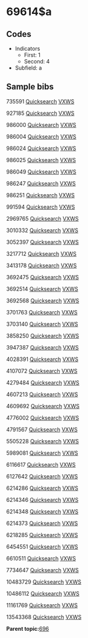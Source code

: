 # 69614$a

## Codes

-   Indicators
    -   First: 1
    -   Second: 4
-   Subfield: a

## Sample bibs

735591 [Quicksearch](https://search.library.yale.edu/catalog/735591) [VXWS](http://prodorbis.library.yale.edu:7014/vxws/GetHoldingsService?bibId=735591)

927185 [Quicksearch](https://search.library.yale.edu/catalog/927185) [VXWS](http://prodorbis.library.yale.edu:7014/vxws/GetHoldingsService?bibId=927185)

986000 [Quicksearch](https://search.library.yale.edu/catalog/986000) [VXWS](http://prodorbis.library.yale.edu:7014/vxws/GetHoldingsService?bibId=986000)

986004 [Quicksearch](https://search.library.yale.edu/catalog/986004) [VXWS](http://prodorbis.library.yale.edu:7014/vxws/GetHoldingsService?bibId=986004)

986024 [Quicksearch](https://search.library.yale.edu/catalog/986024) [VXWS](http://prodorbis.library.yale.edu:7014/vxws/GetHoldingsService?bibId=986024)

986025 [Quicksearch](https://search.library.yale.edu/catalog/986025) [VXWS](http://prodorbis.library.yale.edu:7014/vxws/GetHoldingsService?bibId=986025)

986049 [Quicksearch](https://search.library.yale.edu/catalog/986049) [VXWS](http://prodorbis.library.yale.edu:7014/vxws/GetHoldingsService?bibId=986049)

986247 [Quicksearch](https://search.library.yale.edu/catalog/986247) [VXWS](http://prodorbis.library.yale.edu:7014/vxws/GetHoldingsService?bibId=986247)

986251 [Quicksearch](https://search.library.yale.edu/catalog/986251) [VXWS](http://prodorbis.library.yale.edu:7014/vxws/GetHoldingsService?bibId=986251)

991594 [Quicksearch](https://search.library.yale.edu/catalog/991594) [VXWS](http://prodorbis.library.yale.edu:7014/vxws/GetHoldingsService?bibId=991594)

2969765 [Quicksearch](https://search.library.yale.edu/catalog/2969765) [VXWS](http://prodorbis.library.yale.edu:7014/vxws/GetHoldingsService?bibId=2969765)

3010332 [Quicksearch](https://search.library.yale.edu/catalog/3010332) [VXWS](http://prodorbis.library.yale.edu:7014/vxws/GetHoldingsService?bibId=3010332)

3052397 [Quicksearch](https://search.library.yale.edu/catalog/3052397) [VXWS](http://prodorbis.library.yale.edu:7014/vxws/GetHoldingsService?bibId=3052397)

3217712 [Quicksearch](https://search.library.yale.edu/catalog/3217712) [VXWS](http://prodorbis.library.yale.edu:7014/vxws/GetHoldingsService?bibId=3217712)

3413178 [Quicksearch](https://search.library.yale.edu/catalog/3413178) [VXWS](http://prodorbis.library.yale.edu:7014/vxws/GetHoldingsService?bibId=3413178)

3692475 [Quicksearch](https://search.library.yale.edu/catalog/3692475) [VXWS](http://prodorbis.library.yale.edu:7014/vxws/GetHoldingsService?bibId=3692475)

3692514 [Quicksearch](https://search.library.yale.edu/catalog/3692514) [VXWS](http://prodorbis.library.yale.edu:7014/vxws/GetHoldingsService?bibId=3692514)

3692568 [Quicksearch](https://search.library.yale.edu/catalog/3692568) [VXWS](http://prodorbis.library.yale.edu:7014/vxws/GetHoldingsService?bibId=3692568)

3701763 [Quicksearch](https://search.library.yale.edu/catalog/3701763) [VXWS](http://prodorbis.library.yale.edu:7014/vxws/GetHoldingsService?bibId=3701763)

3703140 [Quicksearch](https://search.library.yale.edu/catalog/3703140) [VXWS](http://prodorbis.library.yale.edu:7014/vxws/GetHoldingsService?bibId=3703140)

3858250 [Quicksearch](https://search.library.yale.edu/catalog/3858250) [VXWS](http://prodorbis.library.yale.edu:7014/vxws/GetHoldingsService?bibId=3858250)

3947387 [Quicksearch](https://search.library.yale.edu/catalog/3947387) [VXWS](http://prodorbis.library.yale.edu:7014/vxws/GetHoldingsService?bibId=3947387)

4028391 [Quicksearch](https://search.library.yale.edu/catalog/4028391) [VXWS](http://prodorbis.library.yale.edu:7014/vxws/GetHoldingsService?bibId=4028391)

4107072 [Quicksearch](https://search.library.yale.edu/catalog/4107072) [VXWS](http://prodorbis.library.yale.edu:7014/vxws/GetHoldingsService?bibId=4107072)

4279484 [Quicksearch](https://search.library.yale.edu/catalog/4279484) [VXWS](http://prodorbis.library.yale.edu:7014/vxws/GetHoldingsService?bibId=4279484)

4607213 [Quicksearch](https://search.library.yale.edu/catalog/4607213) [VXWS](http://prodorbis.library.yale.edu:7014/vxws/GetHoldingsService?bibId=4607213)

4609692 [Quicksearch](https://search.library.yale.edu/catalog/4609692) [VXWS](http://prodorbis.library.yale.edu:7014/vxws/GetHoldingsService?bibId=4609692)

4776002 [Quicksearch](https://search.library.yale.edu/catalog/4776002) [VXWS](http://prodorbis.library.yale.edu:7014/vxws/GetHoldingsService?bibId=4776002)

4791567 [Quicksearch](https://search.library.yale.edu/catalog/4791567) [VXWS](http://prodorbis.library.yale.edu:7014/vxws/GetHoldingsService?bibId=4791567)

5505228 [Quicksearch](https://search.library.yale.edu/catalog/5505228) [VXWS](http://prodorbis.library.yale.edu:7014/vxws/GetHoldingsService?bibId=5505228)

5989081 [Quicksearch](https://search.library.yale.edu/catalog/5989081) [VXWS](http://prodorbis.library.yale.edu:7014/vxws/GetHoldingsService?bibId=5989081)

6116617 [Quicksearch](https://search.library.yale.edu/catalog/6116617) [VXWS](http://prodorbis.library.yale.edu:7014/vxws/GetHoldingsService?bibId=6116617)

6127642 [Quicksearch](https://search.library.yale.edu/catalog/6127642) [VXWS](http://prodorbis.library.yale.edu:7014/vxws/GetHoldingsService?bibId=6127642)

6214286 [Quicksearch](https://search.library.yale.edu/catalog/6214286) [VXWS](http://prodorbis.library.yale.edu:7014/vxws/GetHoldingsService?bibId=6214286)

6214346 [Quicksearch](https://search.library.yale.edu/catalog/6214346) [VXWS](http://prodorbis.library.yale.edu:7014/vxws/GetHoldingsService?bibId=6214346)

6214348 [Quicksearch](https://search.library.yale.edu/catalog/6214348) [VXWS](http://prodorbis.library.yale.edu:7014/vxws/GetHoldingsService?bibId=6214348)

6214373 [Quicksearch](https://search.library.yale.edu/catalog/6214373) [VXWS](http://prodorbis.library.yale.edu:7014/vxws/GetHoldingsService?bibId=6214373)

6218285 [Quicksearch](https://search.library.yale.edu/catalog/6218285) [VXWS](http://prodorbis.library.yale.edu:7014/vxws/GetHoldingsService?bibId=6218285)

6454551 [Quicksearch](https://search.library.yale.edu/catalog/6454551) [VXWS](http://prodorbis.library.yale.edu:7014/vxws/GetHoldingsService?bibId=6454551)

6610511 [Quicksearch](https://search.library.yale.edu/catalog/6610511) [VXWS](http://prodorbis.library.yale.edu:7014/vxws/GetHoldingsService?bibId=6610511)

7734647 [Quicksearch](https://search.library.yale.edu/catalog/7734647) [VXWS](http://prodorbis.library.yale.edu:7014/vxws/GetHoldingsService?bibId=7734647)

10483729 [Quicksearch](https://search.library.yale.edu/catalog/10483729) [VXWS](http://prodorbis.library.yale.edu:7014/vxws/GetHoldingsService?bibId=10483729)

10486112 [Quicksearch](https://search.library.yale.edu/catalog/10486112) [VXWS](http://prodorbis.library.yale.edu:7014/vxws/GetHoldingsService?bibId=10486112)

11161769 [Quicksearch](https://search.library.yale.edu/catalog/11161769) [VXWS](http://prodorbis.library.yale.edu:7014/vxws/GetHoldingsService?bibId=11161769)

13543368 [Quicksearch](https://search.library.yale.edu/catalog/13543368) [VXWS](http://prodorbis.library.yale.edu:7014/vxws/GetHoldingsService?bibId=13543368)

**Parent topic:**[696](../../tags/696/696.md)

